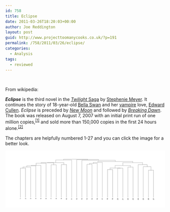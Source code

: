 ```yaml
---
id: 758
title: Eclipse
date: 2011-03-26T18:20:03+00:00
author: Joe Reddington
layout: post
guid: http://www.projecttoomanycooks.co.uk/?p=191
permalink: /758/2011/03/26/eclipse/
categories:
  - Analysis
tags:
  - reviewed
---
```

&nbsp;

From wikipedia:

_**Eclipse**_ is the third novel in the [_Twilight_ Saga](http://en.wikipedia.org/wiki/Twilight_%28series%29 "Twilight (series)") by [Stephenie Meyer](http://en.wikipedia.org/wiki/Stephenie_Meyer). It continues the story of 18-year-old [Bella Swan](http://en.wikipedia.org/wiki/Bella_Swan) and her [vampire](http://en.wikipedia.org/wiki/Vampire_%28Twilight%29 "Vampire (Twilight)") love, [Edward Cullen](http://en.wikipedia.org/wiki/Edward_Cullen). _Eclipse_ is preceded by _[New Moon](http://en.wikipedia.org/wiki/New_Moon_%28novel%29 "New Moon (novel)")_ and followed by _[Breaking Dawn](http://en.wikipedia.org/wiki/Breaking_Dawn)_. The book was released on August 7, 2007 with an initial print run of one million copies,<sup id="cite_ref-0"><a href="http://en.wikipedia.org/wiki/Eclipse_%28novel%29#cite_note-0">[1]</a></sup> and sold more than 150,000 copies in the first 24 hours alone.<sup id="cite_ref-1"><a href="http://en.wikipedia.org/wiki/Eclipse_%28novel%29#cite_note-1">[2]</a></sup>

The chapters are helpfully numbered 1-27 and you can click the image for a better look.

![Alt text](/assets/uploads/2011/03/Dendrogram.png)
